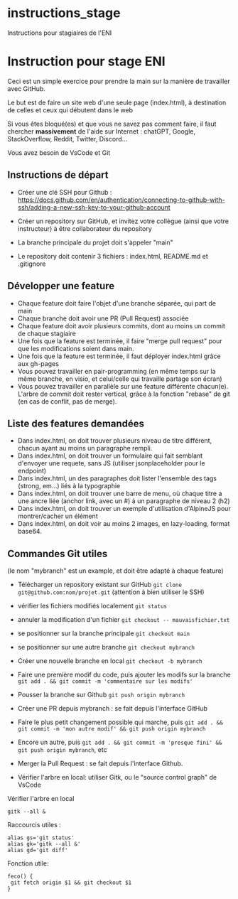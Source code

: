 # instructions_stage

Instructions pour stagiaires de l'ENI

# Instruction pour stage ENI

Ceci est un simple exercice pour prendre la main sur la manière de travailler avec GitHub.

Le but est de faire un site web d'une seule page (index.html), à destination de celles et ceux qui débutent dans le web 

Si vous êtes bloqué(es) et que vous ne savez pas comment faire, il faut chercher **massivement** de l'aide sur Internet : chatGPT, Google, StackOverflow, Reddit, Twitter, Discord...

Vous avez besoin de VsCode et Git

## Instructions de départ

- Créer une clé SSH pour Github : https://docs.github.com/en/authentication/connecting-to-github-with-ssh/adding-a-new-ssh-key-to-your-github-account

- Créer un repository sur GitHub, et invitez votre collègue (ainsi que votre instructeur) à être collaborateur du repository

- La branche principale du projet doit s'appeler "main"

- Le repository doit contenir 3 fichiers : index.html, README.md et .gitignore

## Développer une feature

- Chaque feature doit faire l'objet d'une branche séparée, qui part de main
- Chaque branche doit avoir une PR (Pull Request) associée
- Chaque feature doit avoir plusieurs commits, dont au moins un commit de chaque stagiaire
- Une fois que la feature est terminée, il faire "merge pull request" pour que les modifications soient dans main.
- Une fois que la feature est terminée, il faut déployer index.html grâce aux gh-pages
- Vous pouvez travailler en pair-programming (en même temps sur  la même branche, en visio, et celui/celle qui travaille partage son écran)
- Vous pouvez travailler en parallèle sur une feature différente chacun(e).  L'arbre de commit doit rester vertical, grâce à la fonction "rebase" de git (en cas de conflit, pas de merge).


##  Liste des features demandées

- Dans index.html, on doit trouver plusieurs niveau de titre différent, chacun ayant au moins un paragraphe rempli.
- Dans index.html, on doit trouver un formulaire qui fait semblant d'envoyer une requete, sans JS (utiliser jsonplaceholder pour le endpoint)
- Dans index.html, un des paragraphes doit lister l'ensemble des tags (strong, em...) liés à la typographie
- Dans index.html, on doit trouver une barre de menu, où chaque titre a une ancre liée (anchor link, avec un #) à un paragraphe de niveau 2 (h2)
- Dans index.html, on doit trouver un exemple d'utilisation d'AlpineJS pour montrer/cacher un élément
- Dans index.html, on doit voir au moins 2 images, en lazy-loading, format base64.

## Commandes Git utiles

(le nom "mybranch" est un example, et doit être adapté à chaque feature)

- Télécharger un repository existant sur GitHub `git clone git@github.com:nom/projet.git` (attention à bien utiliser le SSH)

- vérifier les fichiers modifiés localement `git status`

- annuler la modification d'un fichier `git checkout -- mauvaisfichier.txt`

- se positionner sur la branche principale `git checkout main`

- se positionner sur une autre branche `git checkout mybranch`

- Créer une nouvelle branche en local `git checkout -b mybranch`

- Faire une première modif du code, puis ajouter les modifs sur la branche `git add . && git commit -m 'commentaire sur les modifs'`

- Pousser la branche sur Github `git push origin mybranch`

- Créer une PR depuis mybranch : se fait depuis l'interface GitHub

- Faire le plus petit changement possible qui marche, puis `git add . && git commit -m 'mon autre modif' && git push origin mybranch`

- Encore un autre, puis `git add . && git commit -m 'presque fini' && git push origin mybranch`, etc

- Merger la Pull Request : se fait depuis l'interface Github.

- Vérifier l'arbre en local: utiliser Gitk, ou le "source control graph" de VsCode


Vérifier l'arbre en local
```
gitk --all &
```

Raccourcis utiles :
```
alias gs='git status'
alias gk='gitk --all &'
alias gd='git diff'
```

Fonction utile:
```
feco() {
 git fetch origin $1 && git checkout $1
}
```
